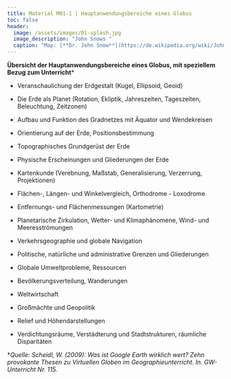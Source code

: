 ```yaml
---
title: Material M01-1 | Hauptanwendungsbereiche eines Globus
toc: false
header:
  image: /assets/images/01-splash.jpg
  image_description: "John Snows "
  caption: "Map: [**Dr. John Snow**](https://de.wikipedia.org/wiki/John_Snow_(Mediziner)) [Wellcome Library via wikimedia](https://w.wiki/QtV)"
---
```

**Übersicht der Hauptanwendungsbereiche eines Globus, mit speziellem Bezug zum Unterricht***

* Veranschaulichung der Erdgestalt (Kugel, Ellipsoid, Geoid)

* Die Erde als Planet (Rotation, Ekliptik, Jahreszeiten, Tageszeiten, Beleuchtung, Zeitzonen)

* Aufbau und Funktion des Gradnetzes mit Äquator und Wendekreisen

* Orientierung auf der Erde, Positionsbestimmung

* Topographisches Grundgerüst der Erde

* Physische Erscheinungen und Gliederungen der Erde

* Kartenkunde (Verebnung, Maßstab, Generalisierung, Verzerrung, Projektionen)

* Flächen-, Längen- und Winkelvergleich, Orthodrome - Loxodrome

* Entfernungs- und Flächenmessungen (Kartometrie)

* Planetarische Zirkulation, Wetter- und Klimaphänomene, Wind- und Meeresströmungen

* Verkehrsgeographie und globale Navigation

* Politische, natürliche und administrative Grenzen und Gliederungen

* Globale Umweltprobleme, Ressourcen

* Bevölkerungsverteilung, Wanderungen

* Weltwirtschaft

* Großmächte und Geopolitik

* Relief und Höhendarstellungen

* Verdichtungsräume, Verstädterung und Stadtstrukturen, räumliche Disparitäten 

**Quelle: Scheidl, W. (2009): Was ist Google Earth wirklich wert? Zehn provokante Thesen zu Virtuellen Globen im Geographieunterricht. In. GW-Unterricht Nr. 115.*